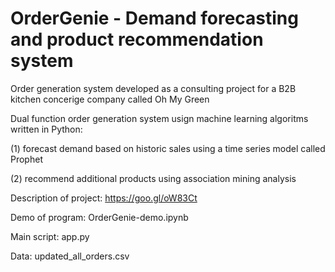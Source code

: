 # OrderGenie - Demand forecasting and product recommendation system 

Order generation system developed as a consulting project for a B2B kitchen concerige company called Oh My Green

Dual function order generation system usign machine learning algoritms written in Python: 

(1) forecast demand based on historic sales using a time series model called Prophet

(2) recommend additional products using association mining analysis


Description of project: https://goo.gl/oW83Ct

Demo of program: OrderGenie-demo.ipynb

Main script: app.py

Data: updated_all_orders.csv

